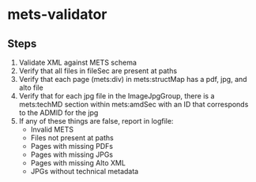 # mets-validator

## Steps
1. Validate XML against METS schema
2. Verify that all files in fileSec are present at paths
3. Verify that each page (mets:div) in mets:structMap has a pdf, jpg, and alto file
4. Verify that for each jpg file in the ImageJpgGroup, there is a mets:techMD section within mets:amdSec with an ID that corresponds to the ADMID for the jpg
5. If any of these things are false, report in logfile:
	- Invalid METS
	- Files not present at paths
	- Pages with missing PDFs
	- Pages with missing JPGs
	- Pages with missing Alto XML
	- JPGs without technical metadata 
